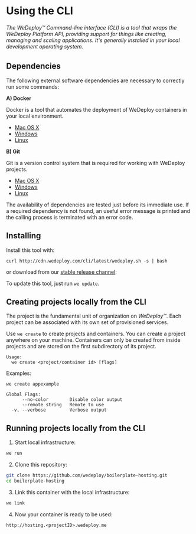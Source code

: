 # Using the CLI

###### The *WeDeploy™ Command-line interface (CLI)* is a tool that wraps the WeDeploy Platform API, providing support for things like creating, managing and scaling applications. It's generally installed in your local development operating system.

<!-- <article id="1-dependencies"> -->

## Dependencies

The following external software dependencies are necessary to correctly run some commands:

**A) Docker**

Docker is a tool that automates the deployment of WeDeploy containers in your local environment.

  * [Mac OS X](https://download.docker.com/mac/stable/Docker.dmg)
  * [Windows](https://download.docker.com/win/stable/InstallDocker.msi)
  * [Linux](https://docs.docker.com/engine/installation/linux/)


**B) Git**

Git is a version control system that is required for working with WeDeploy projects.

* [Mac OS X](https://git-scm.com/download/mac)
* [Windows](https://git-scm.com/download/win)
* [Linux](https://git-scm.com/download/linux)

The availability of dependencies are tested just before its immediate use. If a required dependency is not found, an useful error message is printed and the calling process is terminated with an error code.

<!-- </article> -->


<!-- <article id="2-installing"> -->

## Installing

Install this tool with:

```
curl http://cdn.wedeploy.com/cli/latest/wedeploy.sh -s | bash
```
or download from our [stable release channel](https://dl.equinox.io/wedeploy/cli/stable):

To update this tool, just run `we update`.

<!-- </article> -->


<!-- <article id="3-creating-projects"> -->

## Creating projects locally from the CLI

The project is the fundamental unit of organization on *WeDeploy™*. Each project can be associated with its own set of provisioned services.

Use `we create` to create projects and containers. You can create a project anywhere on your machine. Containers can only be created from inside projects and are stored on the first subdirectory of its project.

```
Usage:
  we create <project/container id> [flags]
```

Examples:

`we create appexample`

```
Global Flags:
      --no-color        Disable color output
      --remote string   Remote to use
  -v, --verbose         Verbose output
```
<!-- </article> -->

<!-- <article id="4-running-projects-locally"> -->

## Running projects locally from the CLI

1. Start local infrastructure:

  ```sh
we run
  ```

2. Clone this repository:

  ```sh
git clone https://github.com/wedeploy/boilerplate-hosting.git
cd boilerplate-hosting
  ```

3. Link this container with the local infrastructure:

  ```sh
we link
  ```

4. Now your container is ready to be used:

  ```
http://hosting.<projectID>.wedeploy.me
  ```

<!-- </article> -->
